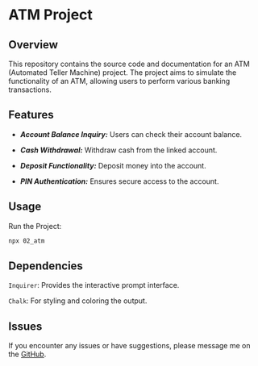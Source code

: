 # ATM Project

## Overview
This repository contains the source code and documentation for an ATM (Automated Teller Machine) project. The project aims to simulate the functionality of an ATM, allowing users to perform various banking transactions.

## Features
- ***Account Balance Inquiry:*** Users can check their account balance.

- ***Cash Withdrawal:*** Withdraw cash from the linked account.
  
- ***Deposit Functionality:*** Deposit money into the account.
  
- ***PIN Authentication:*** Ensures secure access to the account.

## Usage
Run the Project:
```bash
npx 02_atm
```

## Dependencies
`Inquirer`: Provides the interactive prompt interface.

`Chalk`: For styling and coloring the output.

## Issues
If you encounter any issues or have suggestions, please message me on the [GitHub](https://github.com/IqraZainab23).
